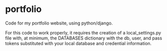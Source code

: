 # portfolio

Code for my portfolio website, using python/django.

For this code to work properly, it requires the creation of a local_settings.py file with, at minimum, the DATABASES dictionary with the db, user, and pass tokens substituted with your local database and credential information.
